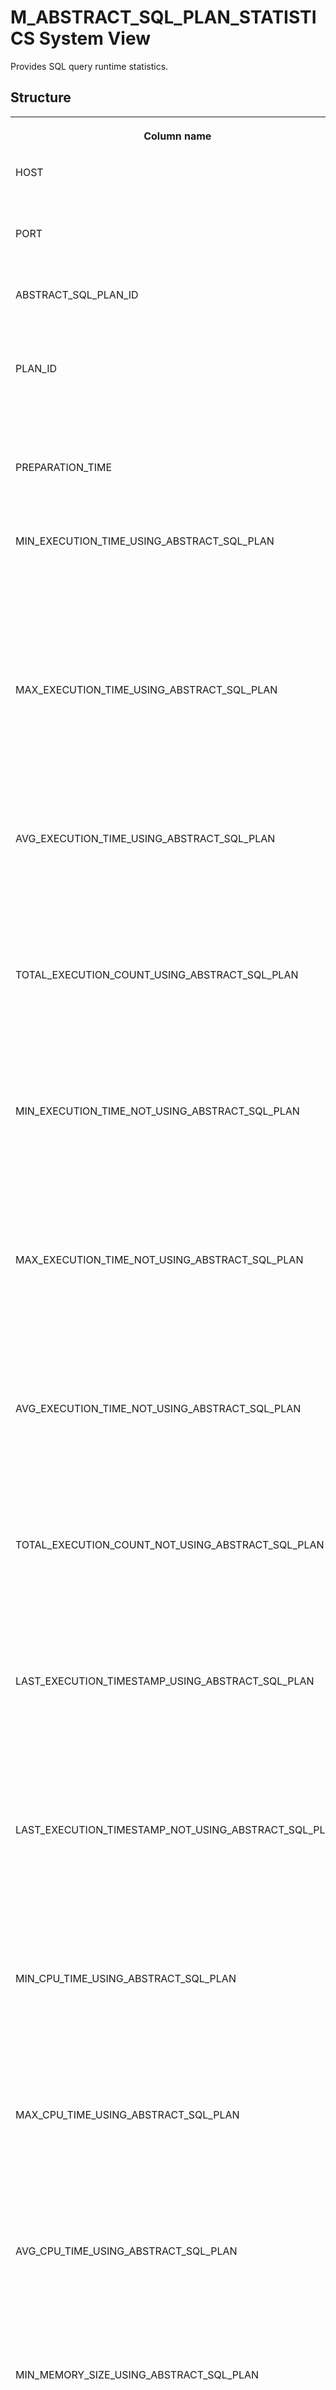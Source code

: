 <!-- loio35af7f289b924f7a9302f11629127f27 -->

# M\_ABSTRACT\_SQL\_PLAN\_STATISTICS System View

Provides SQL query runtime statistics.



## Structure


<table>
<tr>
<th valign="top">

Column name

</th>
<th valign="top">

Data type

</th>
<th valign="top">

Description

</th>
</tr>
<tr>
<td valign="top">

HOST

</td>
<td valign="top">

NVARCHAR\(64\)

</td>
<td valign="top">

Displays the host name.

</td>
</tr>
<tr>
<td valign="top">

PORT

</td>
<td valign="top">

INTEGER

</td>
<td valign="top">

Displays the port number.

</td>
</tr>
<tr>
<td valign="top">

ABSTRACT\_SQL\_PLAN\_ID

</td>
<td valign="top">

BIGINT

</td>
<td valign="top">

Displays the ID of the abstract SQL plan.

</td>
</tr>
<tr>
<td valign="top">

PLAN\_ID

</td>
<td valign="top">

BIGINT

</td>
<td valign="top">

Displays the logical plan ID as a non-negative value.

</td>
</tr>
<tr>
<td valign="top">

PREPARATION\_TIME

</td>
<td valign="top">

BIGINT

</td>
<td valign="top">

Displays the preparation time.

</td>
</tr>
<tr>
<td valign="top">

MIN\_EXECUTION\_TIME\_USING\_ABSTRACT\_SQL\_PLAN

</td>
<td valign="top">

BIGINT

</td>
<td valign="top">

Displays the minimum execution time of the plans generated with abstract SQL plans.

</td>
</tr>
<tr>
<td valign="top">

MAX\_EXECUTION\_TIME\_USING\_ABSTRACT\_SQL\_PLAN

</td>
<td valign="top">

BIGINT

</td>
<td valign="top">

Displays the maximum execution time of the plans generated with abstract SQL plans.

</td>
</tr>
<tr>
<td valign="top">

AVG\_EXECUTION\_TIME\_USING\_ABSTRACT\_SQL\_PLAN

</td>
<td valign="top">

BIGINT

</td>
<td valign="top">

Displays the average execution time of the plans generated with abstract SQL plans.

</td>
</tr>
<tr>
<td valign="top">

TOTAL\_EXECUTION\_COUNT\_USING\_ABSTRACT\_SQL\_PLAN

</td>
<td valign="top">

BIGINT

</td>
<td valign="top">

Displays the total number of executions of the plans generated with abstract SQL plans.

</td>
</tr>
<tr>
<td valign="top">

MIN\_EXECUTION\_TIME\_NOT\_USING\_ABSTRACT\_SQL\_PLAN

</td>
<td valign="top">

BIGINT

</td>
<td valign="top">

Displays the minimum execution time of the plans generated by the current optimizer.

</td>
</tr>
<tr>
<td valign="top">

MAX\_EXECUTION\_TIME\_NOT\_USING\_ABSTRACT\_SQL\_PLAN

</td>
<td valign="top">

BIGINT

</td>
<td valign="top">

Displays the maximum execution time of the plans generated by the current optimizer.

</td>
</tr>
<tr>
<td valign="top">

AVG\_EXECUTION\_TIME\_NOT\_USING\_ABSTRACT\_SQL\_PLAN

</td>
<td valign="top">

BIGINT

</td>
<td valign="top">

Displays the average execution time of the plans generated by the current optimizer.

</td>
</tr>
<tr>
<td valign="top">

TOTAL\_EXECUTION\_COUNT\_NOT\_USING\_ABSTRACT\_SQL\_PLAN

</td>
<td valign="top">

BIGINT

</td>
<td valign="top">

Displays the total number of executions of the plans generated by the current optimizer.

</td>
</tr>
<tr>
<td valign="top">

LAST\_EXECUTION\_TIMESTAMP\_USING\_ABSTRACT\_SQL\_PLAN

</td>
<td valign="top">

TIMESTAMP

</td>
<td valign="top">

Displays the statistics update time for the plans generated with abstract SQL plans.

</td>
</tr>
<tr>
<td valign="top">

LAST\_EXECUTION\_TIMESTAMP\_NOT\_USING\_ABSTRACT\_SQL\_PLAN

</td>
<td valign="top">

TIMESTAMP

</td>
<td valign="top">

Displays the statistics update time for the plans generated by the current optimizer.

</td>
</tr>
<tr>
<td valign="top">

MIN\_CPU\_TIME\_USING\_ABSTRACT\_SQL\_PLAN

</td>
<td valign="top">

BIGINT

</td>
<td valign="top">

Specifies the minimum CPU time of the plans generated with abstract SQL plans.

</td>
</tr>
<tr>
<td valign="top">

MAX\_CPU\_TIME\_USING\_ABSTRACT\_SQL\_PLAN

</td>
<td valign="top">

BIGINT

</td>
<td valign="top">

Specifies the maximum CPU time of the plans generated with abstract SQL plans.

</td>
</tr>
<tr>
<td valign="top">

AVG\_CPU\_TIME\_USING\_ABSTRACT\_SQL\_PLAN

</td>
<td valign="top">

BIGINT

</td>
<td valign="top">

Specifies the average CPU time of the plans generated with abstract SQL plans.

</td>
</tr>
<tr>
<td valign="top">

MIN\_MEMORY\_SIZE\_USING\_ABSTRACT\_SQL\_PLAN

</td>
<td valign="top">

BIGINT

</td>
<td valign="top">

Specifies the minimum memory size of the plans generated with abstract SQL plans.

</td>
</tr>
<tr>
<td valign="top">

MAX\_MEMORY\_SIZE\_USING\_ABSTRACT\_SQL\_PLAN

</td>
<td valign="top">

BIGINT

</td>
<td valign="top">

Specifies the maximum memory size of the plans generated with abstract SQL plans.

</td>
</tr>
<tr>
<td valign="top">

AVG\_MEMORY\_SIZE\_USING\_ABSTRACT\_SQL\_PLAN

</td>
<td valign="top">

BIGINT

</td>
<td valign="top">

Specifies the average memory size of the plans generated with abstract SQL plans.

</td>
</tr>
</table>



<a name="loio35af7f289b924f7a9302f11629127f27__section_svh_zgh_4bc"/>

## Permissions

Unless otherwise specified, monitoring views are available to all users granted the PUBLIC role. The data returned for each view is filtered according to the granted privileges of the user accessing a view. Users granted the CATALOG READ system privilege have unfiltered access to all monitoring views and their data regardless of the PUBLIC role and privilege grants.

**Related Information**  


[ABSTRACT\_SQL\_PLANS System View](../021-System-Views/abstract-sql-plans-system-view-ba830ef.md "Lists information about abstract SQL plans.")

[M\_ABSTRACT\_SQL\_PLAN\_OVERVIEW System View](m-abstract-sql-plan-overview-system-view-03aa3ad.md "Provides the status of each Plan Stability Manager on every index server in SAP HANA.")

